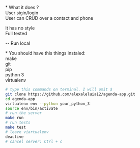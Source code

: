 \* What it does ?<br/>
User sigin/login<br/>
User can CRUD over a contact and phone


It has no style<br/>
Full tested

--
Run local

\*
You should have this things instaled:<br/>
make<br/>
git<br/>
pip<br/>
python 3<br/>
virtualenv<br/>

```sh
# type this commands on terminal. I will omit $
git clone https://github.com/alexaleluia12/agenda-app.git
cd agenda-app
virtualenv env --python your_python_3
source env/bin/activate
# run the server
make run
# run tests
make test
# leave viartualenv
deactive
# cancel server: Ctrl + c
```
